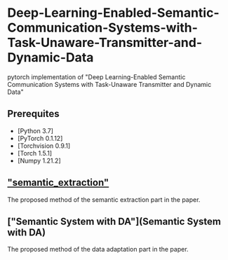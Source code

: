 # Deep-Learning-Enabled-Semantic-Communication-Systems-with-Task-Unaware-Transmitter-and-Dynamic-Data
pytorch implementation of "Deep Learning-Enabled Semantic Communication Systems with Task-Unaware Transmitter and Dynamic Data"

## Prerequites
* [Python 3.7]
* [PyTorch 0.1.12]
* [Torchvision 0.9.1]
* [Torch 1.5.1]
* [Numpy 1.21.2]

## ["semantic_extraction"](semantic_extraction)
The proposed method of the semantic extraction part in the paper. 

## ["Semantic System with DA"](Semantic System with DA) 
The proposed method of the data adaptation part in the paper. 


